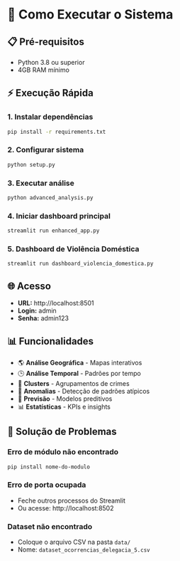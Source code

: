 # 🚀 Como Executar o Sistema

## 📋 Pré-requisitos
- Python 3.8 ou superior
- 4GB RAM mínimo

## ⚡ Execução Rápida

### 1. Instalar dependências
```bash
pip install -r requirements.txt
```

### 2. Configurar sistema
```bash
python setup.py
```

### 3. Executar análise
```bash
python advanced_analysis.py
```

### 4. Iniciar dashboard principal
```bash
streamlit run enhanced_app.py
```

### 5. Dashboard de Violência Doméstica
```bash
streamlit run dashboard_violencia_domestica.py
```

## 🌐 Acesso
- **URL:** http://localhost:8501
- **Login:** admin
- **Senha:** admin123

## 📊 Funcionalidades
- 🌎 **Análise Geográfica** - Mapas interativos
- 🕒 **Análise Temporal** - Padrões por tempo
- 👥 **Clusters** - Agrupamentos de crimes
- 🚨 **Anomalias** - Detecção de padrões atípicos
- 🔮 **Previsão** - Modelos preditivos
- 📊 **Estatísticas** - KPIs e insights

## 🔧 Solução de Problemas

### Erro de módulo não encontrado
```bash
pip install nome-do-modulo
```

### Erro de porta ocupada
- Feche outros processos do Streamlit
- Ou acesse: http://localhost:8502

### Dataset não encontrado
- Coloque o arquivo CSV na pasta `data/`
- Nome: `dataset_ocorrencias_delegacia_5.csv`
